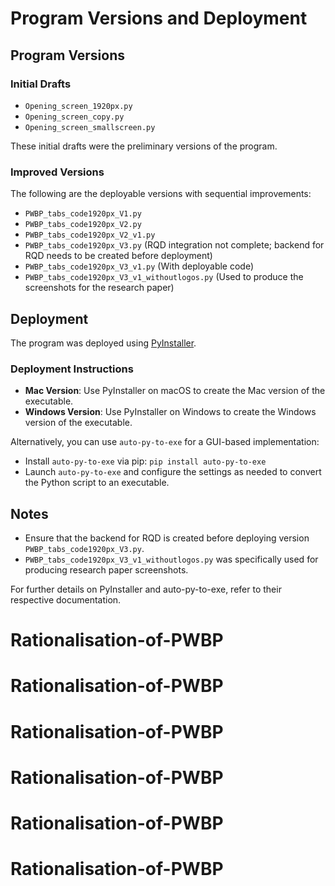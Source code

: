 # Program Versions and Deployment

## Program Versions

### Initial Drafts
- `Opening_screen_1920px.py`
- `Opening_screen_copy.py`
- `Opening_screen_smallscreen.py`

These initial drafts were the preliminary versions of the program. 

### Improved Versions
The following are the deployable versions with sequential improvements:

- `PWBP_tabs_code1920px_V1.py`
- `PWBP_tabs_code1920px_V2.py`
- `PWBP_tabs_code1920px_V2_v1.py`
- `PWBP_tabs_code1920px_V3.py` (RQD integration not complete; backend for RQD needs to be created before deployment)
- `PWBP_tabs_code1920px_V3_v1.py` (With deployable code)
- `PWBP_tabs_code1920px_V3_v1_withoutlogos.py` (Used to produce the screenshots for the research paper)

## Deployment

The program was deployed using [PyInstaller](https://pyinstaller.org/en/stable/).

### Deployment Instructions

- **Mac Version**: Use PyInstaller on macOS to create the Mac version of the executable.
- **Windows Version**: Use PyInstaller on Windows to create the Windows version of the executable.

Alternatively, you can use `auto-py-to-exe` for a GUI-based implementation:

- Install `auto-py-to-exe` via pip: `pip install auto-py-to-exe`
- Launch `auto-py-to-exe` and configure the settings as needed to convert the Python script to an executable.

## Notes

- Ensure that the backend for RQD is created before deploying version `PWBP_tabs_code1920px_V3.py`.
- `PWBP_tabs_code1920px_V3_v1_withoutlogos.py` was specifically used for producing research paper screenshots.

For further details on PyInstaller and auto-py-to-exe, refer to their respective documentation.
# Rationalisation-of-PWBP
# Rationalisation-of-PWBP
# Rationalisation-of-PWBP
# Rationalisation-of-PWBP
# Rationalisation-of-PWBP
# Rationalisation-of-PWBP
